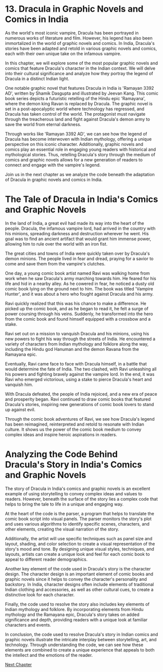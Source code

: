 # 13. Dracula in Graphic Novels and Comics in India

As the world's most iconic vampire, Dracula has been portrayed in numerous works of literature and film. However, his legend has also been immortalized in the world of graphic novels and comics. In India, Dracula's stories have been adapted and retold in various graphic novels and comics, each with their own unique take on the infamous vampire.

In this chapter, we will explore some of the most popular graphic novels and comics that feature Dracula's character in the Indian context. We will delve into their cultural significance and analyze how they portray the legend of Dracula in a distinct Indian light. 

One notable graphic novel that features Dracula in India is 'Ramayan 3392 AD', written by Shamik Dasgupta and illustrated by Jeevan Kang. This comic book series depicts a futuristic retelling of the Hindu epic 'Ramayana', where the demon king Ravan is replaced by Dracula. The graphic novel is set in a post-apocalyptic world where technology has regressed, and Dracula has taken control of the world. The protagonist must navigate through the treacherous land and fight against Dracula's demon army to save the world from eternal darkness.

Through works like 'Ramayan 3392 AD', we can see how the legend of Dracula has become interwoven with Indian mythology, offering a unique perspective on this iconic character. Additionally, graphic novels and comics play an essential role in engaging young readers with historical and mythological stories. Thus, retelling Dracula's story through the medium of comics and graphic novels allows for a new generation of readers to connect and engage with the vampire's legend.

Join us in the next chapter as we analyze the code beneath the adaptation of Dracula in graphic novels and comics in India.
# The Tale of Dracula in India's Comics and Graphic Novels

In the land of India, a great evil had made its way into the heart of the people. Dracula, the infamous vampire lord, had arrived in the country with his minions, spreading darkness and destruction wherever he went. His goal was to find an ancient artifact that would grant him immense power, allowing him to rule over the world with an iron fist.

The great cities and towns of India were quickly taken over by Dracula's demon minions. The people lived in fear and dread, praying for a savior to come and save them from the vampire's clutches.

One day, a young comic book artist named Ravi was walking home from work when he saw Dracula's army marching towards him. He feared for his life and hid in a nearby alley. As he cowered in fear, he noticed a dusty old comic book lying on the ground next to him. The book was titled 'Vampire Hunter', and it was about a hero who fought against Dracula and his army.

Ravi quickly realized that this was his chance to make a difference. He picked up the comic book, and as he began to read it, he felt a surge of power coursing through his veins. Suddenly, he transformed into the hero from the comic book and found himself equipped with a crossbow and a stake.

Ravi set out on a mission to vanquish Dracula and his minions, using his new powers to fight his way through the streets of India. He encountered a variety of characters from Indian mythology and folklore along the way, including the Hindu god Hanuman and the demon Ravana from the Ramayana epic.

Eventually, Ravi came face to face with Dracula himself, in a battle that would determine the fate of India. The two clashed, with Ravi unleashing all his powers and fighting bravely against the vampire lord. In the end, it was Ravi who emerged victorious, using a stake to pierce Dracula's heart and vanquish him.

With Dracula defeated, the people of India rejoiced, and a new era of peace and prosperity began. Ravi continued to draw comic books that featured Dracula's stories, inspiring new generations of comic book lovers to stand up against evil.

Through the comic book adventures of Ravi, we see how Dracula's legend has been reimagined, reinterpreted and retold to resonate with Indian culture. It shows us the power of the comic book medium to convey complex ideas and inspire heroic aspirations in readers.
# Analyzing the Code Behind Dracula's Story in India's Comics and Graphic Novels

The story of Dracula in India's comics and graphic novels is an excellent example of using storytelling to convey complex ideas and values to readers. However, beneath the surface of the story lies a complex code that helps to bring the tale to life in a unique and engaging way.

At the heart of the code is the parser, a program that helps to translate the comic book script into visual panels. The parser monitors the story's plot and uses various algorithms to identify specific scenes, characters, and other elements, creating the visual narration of the story.

Additionally, the artist will use specific techniques such as panel size and layout, shading, and color selection to create a visual representation of the story's mood and tone. By designing unique visual styles, techniques, and layouts, artists can create a unique look and feel for each comic book to appeal to different reader demographics.

Another key element of the code used in Dracula's story is the character design. The character design is an important element of comic books and graphic novels since it helps to convey the character's personality and backstory. In India, character designs often include elements of traditional Indian clothing and accessories, as well as other cultural cues, to create a distinctive look for each character.

Finally, the code used to resolve the story also includes key elements of Indian mythology and folklore. By incorporating elements from Hindu mythology and the Ramayana epic, Dracula's story takes on added significance and depth, providing readers with a unique look at familiar characters and events.

In conclusion, the code used to resolve Dracula's story in Indian comics and graphic novels illustrate the intricate interplay between storytelling, art, and technology. Through understanding the code, we can see how these elements are combined to create a unique experience that appeals to both the intellect and the emotions of the reader.


[Next Chapter](14_Chapter14.md)